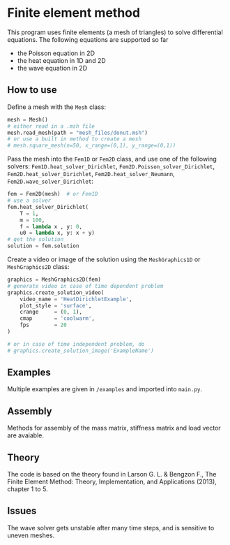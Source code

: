 # Finite element method
This program uses finite elements (a mesh of triangles) to solve differential equations. The following equations
are supported so far
- the Poisson equation in 2D
- the heat equation in 1D and 2D
- the wave equation in 2D

## How to use
Define a mesh with the `Mesh` class:

```python
mesh = Mesh()
# either read in a .msh file
mesh.read_mesh(path = "mesh_files/donut.msh") 
# or use a built in method to create a mesh
# mesh.square_mesh(n=50, x_range=(0,1), y_range=(0,1))
```

Pass the mesh into the `Fem1D` or `Fem2D` class, and use one of the following solvers:
`Fem1D.heat_solver_Dirichlet`, `Fem2D.Poisson_solver_Dirichlet`, `Fem2D.heat_solver_Dirichlet`, `Fem2D.heat_solver_Neumann`, `Fem2D.wave_solver_Dirichlet`:

```python
fem = Fem2D(mesh)  # or Fem1D
# use a solver
fem.heat_solver_Dirichlet(
    T = 1, 
    m = 100, 
    f = lambda x , y: 0, 
    u0 = lambda x, y: x + y)
# get the solution
solution = fem.solution
```

Create a video or image of the solution using the `MeshGraphics1D` or `MeshGraphics2D` class:

```python
graphics = MeshGraphics2D(fem)
# generate video in case of time dependent problem
graphics.create_solution_video(
    video_name = 'HeatDirichletExample', 
    plot_style = 'surface', 
    crange     = (0, 1), 
    cmap       = 'coolwarm', 
    fps        = 20
)

# or in case of time independent problem, do
# graphics.create_solution_image('ExampleName')
```

## Examples
Multiple examples are given in `/examples` and imported into `main.py`.

## Assembly
Methods for assembly of the mass matrix, stiffness matrix and load vector are avaiable.

## Theory
The code is based on the theory found in Larson G. L. & Bengzon F., The Finite Element Method: Theory, Implementation, and Applications (2013), chapter 1 to 5.

## Issues
The wave solver gets unstable after many time steps, and is sensitive to uneven meshes.
